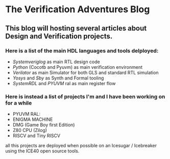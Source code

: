 # The Verification Adventures Blog

## This blog will hosting several articles about Design and Verification projects.

### Here is a list of the main HDL languages and tools delployed:
- *Systemveriglog* as main RTL design code
- *Python* (Cocotb and Pyuvm) as main verification environment 
- *Verilator* as main Simulator for both GLS and standard RTL simulation
- *Yosys* and *Sby* as Synth and Formal tooling
- *SystemRDL* and *PYUVM* ral as main register flow

### Here is instead a list of projects I'm and I have been working on for a while 
- PYUVM RAL:
- ENIGMA MACHINE
- DMG (Game Boy first Edition)
- Z80 CPU (Zilog)
- RISCV and Tiny RISCV

all this projects are deployed when possible on an Icesugar / Icebreaker using the ICE40 open source tools.
